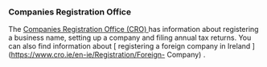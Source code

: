 ###  Companies Registration Office

The [ Companies Registration Office (CRO) ](https://www.cro.ie/en-ie/) has
information about registering a business name, setting up a company and filing
annual tax returns. You can also find information about [ registering a
foreign company in Ireland ](https://www.cro.ie/en-ie/Registration/Foreign-
Company) .
